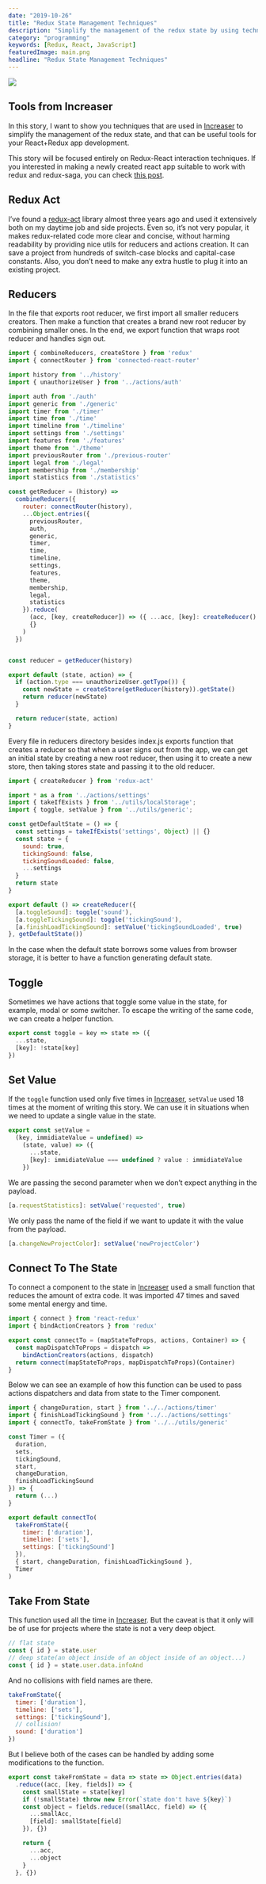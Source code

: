 ```yaml
---
date: "2019-10-26"
title: "Redux State Management Techniques"
description: "Simplify the management of the redux state by using techniques from Increaser"
category: "programming"
keywords: [Redux, React, JavaScript]
featuredImage: main.png
headline: "Redux State Management Techniques"
---
```


![](/main.png)

## Tools from Increaser

In this story, I want to show you techniques that are used in [Increaser](https://increaser.org) to simplify the management of the redux state, and that can be useful tools for your React+Redux app development.

This story will be focused entirely on Redux-React interaction techniques. If you interested in making a newly created react app suitable to work with redux and redux-saga, you can check [this post](/blog/redux-saga-cra).

## Redux Act

I’ve found a [redux-act](https://github.com/pauldijou/redux-act) library almost three years ago and used it extensively both on my daytime job and side projects. Even so, it’s not very popular, it makes redux-related code more clear and concise, without harming readability by providing nice utils for reducers and actions creation. It can save a project from hundreds of switch-case blocks and capital-case constants. Also, you don’t need to make any extra hustle to plug it into an existing project.

## Reducers

In the file that exports root reducer, we first import all smaller reducers creators. Then make a function that creates a brand new root reducer by combining smaller ones. In the end, we export function that wraps root reducer and handles sign out.

```js
import { combineReducers, createStore } from 'redux'
import { connectRouter } from 'connected-react-router'

import history from '../history'
import { unauthorizeUser } from '../actions/auth'

import auth from './auth'
import generic from './generic'
import timer from './timer'
import time from './time'
import timeline from './timeline'
import settings from './settings'
import features from './features'
import theme from './theme'
import previousRouter from './previous-router'
import legal from './legal'
import membership from './membership'
import statistics from './statistics'

const getReducer = (history) =>
  combineReducers({
    router: connectRouter(history),
    ...Object.entries({
      previousRouter,
      auth,
      generic,
      timer,
      time,
      timeline,
      settings,
      features,
      theme,
      membership,
      legal,
      statistics
    }).reduce(
      (acc, [key, createReducer]) => ({ ...acc, [key]: createReducer() }),
      {}
    )
  })


const reducer = getReducer(history)

export default (state, action) => {
  if (action.type === unauthorizeUser.getType()) {
    const newState = createStore(getReducer(history)).getState()
    return reducer(newState)
  }

  return reducer(state, action)
}
```

Every file in reducers directory besides index.js exports function that creates a reducer so that when a user signs out from the app, we can get an initial state by creating a new root reducer, then using it to create a new store, then taking stores state and passing it to the old reducer.

```js
import { createReducer } from 'redux-act'

import * as a from '../actions/settings'
import { takeIfExists } from '../utils/localStorage';
import { toggle, setValue } from '../utils/generic';

const getDefaultState = () => {
  const settings = takeIfExists('settings', Object) || {}
  const state = {
    sound: true,
    tickingSound: false,
    tickingSoundLoaded: false,
    ...settings
  }
  return state
}

export default () => createReducer({
  [a.toggleSound]: toggle('sound'),
  [a.toggleTickingSound]: toggle('tickingSound'),
  [a.finishLoadTickingSound]: setValue('tickingSoundLoaded', true)
}, getDefaultState())
```

In the case when the default state borrows some values from browser storage, it is better to have a function generating default state.

## Toggle

Sometimes we have actions that toggle some value in the state, for example, modal or some switcher. To escape the writing of the same code, we can create a helper function.

```js
export const toggle = key => state => ({
  ...state,
  [key]: !state[key]
})
```

## Set Value

If the `toggle` function used only five times in [Increaser](https://increaser.org/), `setValue` used 18 times at the moment of writing this story. We can use it in situations when we need to update a single value in the state.

```js
export const setValue =
  (key, immidiateValue = undefined) =>
    (state, value) => ({
      ...state,
      [key]: immidiateValue === undefined ? value : immidiateValue
    })
```

We are passing the second parameter when we don’t expect anything in the payload.

```js
[a.requestStatistics]: setValue('requested', true)
```

We only pass the name of the field if we want to update it with the value from the payload.

```js
[a.changeNewProjectColor]: setValue('newProjectColor')
```

## Connect To The State

To connect a component to the state in [Increaser](https://increaser.org/) used a small function that reduces the amount of extra code. It was imported 47 times and saved some mental energy and time.

```js
import { connect } from 'react-redux'
import { bindActionCreators } from 'redux'

export const connectTo = (mapStateToProps, actions, Container) => {
  const mapDispatchToProps = dispatch =>
    bindActionCreators(actions, dispatch)
  return connect(mapStateToProps, mapDispatchToProps)(Container)
}
```

Below we can see an example of how this function can be used to pass actions dispatchers and data from state to the Timer component.

```js
import { changeDuration, start } from '../../actions/timer'
import { finishLoadTickingSound } from '../../actions/settings'
import { connectTo, takeFromState } from '../../utils/generic'

const Timer = ({
  duration,
  sets,
  tickingSound,
  start,
  changeDuration,
  finishLoadTickingSound
}) => {
  return (...)
}

export default connectTo(
  takeFromState({
    timer: ['duration'],
    timeline: ['sets'],
    settings: ['tickingSound']
  }),
  { start, changeDuration, finishLoadTickingSound },
  Timer
)
```

## Take From State

This function used all the time in [Increaser](https://increaser.org/). But the caveat is that it only will be of use for projects where the state is not a very deep object.

```js
// flat state
const { id } = state.user
// deep state(an object inside of an object inside of an object...)
const { id } = state.user.data.infoAnd 
```

And no collisions with field names are there.

```js
takeFromState({
  timer: ['duration'],
  timeline: ['sets'],
  settings: ['tickingSound'],
  // collision!
  sound: ['duration']
})
```

But I believe both of the cases can be handled by adding some modifications to the function.

```js
export const takeFromState = data => state => Object.entries(data)
  .reduce((acc, [key, fields]) => {
    const smallState = state[key]
    if (!smallState) throw new Error(`state don't have ${key}`)
    const object = fields.reduce((smallAcc, field) => ({
      ...smallAcc,
      [field]: smallState[field]
    }), {})

    return {
      ...acc,
      ...object
    }
  }, {})
```